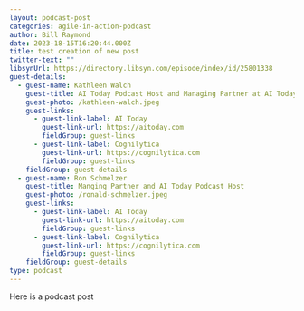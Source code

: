 ```yaml
---
layout: podcast-post
categories: agile-in-action-podcast
author: Bill Raymond
date: 2023-18-15T16:20:44.000Z
title: test creation of new post
twitter-text: ""
libsynUrl: https://directory.libsyn.com/episode/index/id/25801338
guest-details:
  - guest-name: Kathleen Walch
    guest-title: AI Today Podcast Host and Managing Partner at AI Today
    guest-photo: /kathleen-walch.jpeg
    guest-links:
      - guest-link-label: AI Today
        guest-link-url: https://aitoday.com
        fieldGroup: guest-links
      - guest-link-label: Cognilytica
        guest-link-url: https://cognilytica.com
        fieldGroup: guest-links
    fieldGroup: guest-details
  - guest-name: Ron Schmelzer
    guest-title: Manging Partner and AI Today Podcast Host
    guest-photo: /ronald-schmelzer.jpeg
    guest-links:
      - guest-link-label: AI Today
        guest-link-url: https://aitoday.com
        fieldGroup: guest-links
      - guest-link-label: Cognilytica
        guest-link-url: https://cognilytica.com
        fieldGroup: guest-links
    fieldGroup: guest-details
type: podcast
---
```


Here is a podcast post